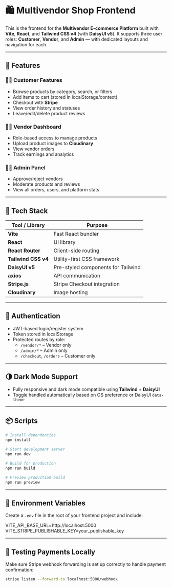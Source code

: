 # 🛍️ Multivendor Shop Frontend

This is the frontend for the **Multivendor E-commerce Platform** built with **Vite**, **React**, and **Tailwind CSS v4** (with **DaisyUI v5**). It supports three user roles: **Customer**, **Vendor**, and **Admin** — with dedicated layouts and navigation for each.

---

## 🚀 Features

### 🧑‍💻 Customer Features
- Browse products by category, search, or filters
- Add items to cart (stored in localStorage/context)
- Checkout with **Stripe**
- View order history and statuses
- Leave/edit/delete product reviews

### 👨‍🍳 Vendor Dashboard
- Role-based access to manage products
- Upload product images to **Cloudinary**
- View vendor orders
- Track earnings and analytics

### 🧑‍💼 Admin Panel
- Approve/reject vendors
- Moderate products and reviews
- View all orders, users, and platform stats

---

## 🧰 Tech Stack

| Tool / Library      | Purpose                              |
|---------------------|---------------------------------------|
| **Vite**            | Fast React bundler                   |
| **React**           | UI library                          |
| **React Router**    | Client-side routing                  |
| **Tailwind CSS v4** | Utility-first CSS framework          |
| **DaisyUI v5**      | Pre-styled components for Tailwind   |
| **axios**           | API communication                    |
| **Stripe.js**       | Stripe Checkout integration          |
| **Cloudinary**      | Image hosting                        |

---

## 🔐 Authentication

- JWT-based login/register system
- Token stored in localStorage
- Protected routes by role:
  - `/vendor/*` – Vendor only
  - `/admin/*` – Admin only
  - `/checkout`, `/orders` – Customer only

---

## 🌗 Dark Mode Support

- Fully responsive and dark mode compatible using **Tailwind** + **DaisyUI**
- Toggle handled automatically based on OS preference or DaisyUI `data-theme`

---

## 📦 Scripts

```bash
# Install dependencies
npm install

# Start development server
npm run dev

# Build for production
npm run build

# Preview production build
npm run preview
```
---

## 🔌 Environment Variables

Create a `.env` file in the root of your frontend project and include:

VITE_API_BASE_URL=http://localhost:5000
VITE_STRIPE_PUBLISHABLE_KEY=your_publishable_key


---

## 🧪 Testing Payments Locally

Make sure Stripe webhook forwarding is set up correctly to handle payment confirmation:

```bash
stripe listen --forward-to localhost:5000/webhook
